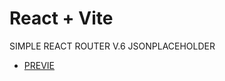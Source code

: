# React + Vite

SIMPLE REACT ROUTER V.6 JSONPLACEHOLDER

- [PREVIE](https://react-router-vsn6.netlify.app)